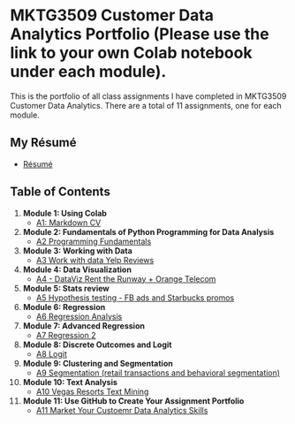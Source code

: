 # MKTG3509 Customer Data Analytics Portfolio (Please use the link to your own Colab notebook under each module).
This is the portfolio of all class assignments I have completed in MKTG3509 Customer Data Analytics. There are a total of 11 assignments, one for each module. 

## My Résumé
- [Résumé](https://github.com/hanchenresearch/MKTG3509ANALYTICS/blob/main/README.md)

## Table of Contents
1. **Module 1: Using Colab**
   - [A1: Markdown CV](https://github.com/hanchenresearch/MKTG3509ANALYTICS/blob/main/README.md)
2. **Module 2: Fundamentals of Python Programming for Data Analysis**
   - [A2 Programming Fundamentals](https://github.com/hanchenresearch/MKTG3509ANALYTICS/blob/main/README.md)
3. **Module 3: Working with Data**
   - [A3 Work with data Yelp Reviews](https://github.com/hanchenresearch/MKTG3509ANALYTICS/blob/main/README.md)
4. **Module 4: Data Visualization**
   - [A4 - DataViz Rent the Runway + Orange Telecom](https://github.com/hanchenresearch/MKTG3509ANALYTICS/blob/main/README.md)
5. **Module 5: Stats review**
   - [A5 Hypothesis testing - FB ads and Starbucks promos](https://github.com/hanchenresearch/MKTG3509ANALYTICS/blob/main/README.md)
6. **Module 6: Regression**
   - [A6 Regression Analysis](https://github.com/hanchenresearch/MKTG3509ANALYTICS/blob/main/README.md)
7. **Module 7: Advanced Regression**
   - [A7 Regression 2](https://github.com/hanchenresearch/MKTG3509ANALYTICS/blob/main/README.md)
8. **Module 8: Discrete Outcomes and Logit**
   - [A8 Logit](https://github.com/hanchenresearch/MKTG3509ANALYTICS/blob/main/README.md)
9. **Module 9: Clustering and Segmentation**
   - [A9 Segmentation (retail transactions and behavioral segmentation)](https://github.com/hanchenresearch/MKTG3509ANALYTICS/blob/main/README.md)
10. **Module 10: Text Analysis**
    - [A10 Vegas Resorts Text Mining](https://github.com/hanchenresearch/MKTG3509ANALYTICS/blob/main/README.md)
11. **Module 11: Use GitHub to Create Your Assignment Portfolio**
    - [A11 Market Your Custoemr Data Analytics Skills](https://github.com/hanchenresearch/MKTG3509ANALYTICS/blob/main/README.md)
